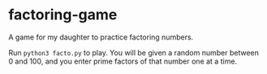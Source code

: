 # factoring-game
A game for my daughter to practice factoring numbers.

Run `python3 facto.py` to play.  You will be given a random number between 0 and 100, and you enter prime factors of that number one at a time.

